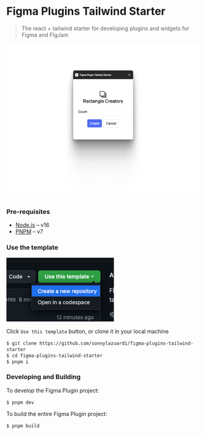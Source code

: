 # Figma Plugins Tailwind Starter

> The react + tailwind starter for developing plugins and widgets for Figma and FigJam

![demo](demo.png)

### Pre-requisites

- [Node.js](https://nodejs.org) – v16
- [PNPM](https://pnpm.io/) – v7

### Use the template

![template](usethistemplate.png)

Click `Use this template` button, or clone it in your local machine

```
$ git clone https://github.com/sonnylazuardi/figma-plugins-tailwind-starter
$ cd figma-plugins-tailwind-starter
$ pnpm i
```

### Developing and Building

To develop the Figma Plugin project:

```
$ pnpm dev
```

To build the entire Figma Plugin project:

```
$ pnpm build
```